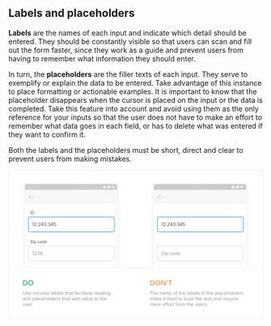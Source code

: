 ## Labels and placeholders

**Labels** are the names of each input and indicate which detail should be entered. They should be constantly visible so that users can scan and fill out the form faster, since they work as a guide and prevent users from having to remember what information they should enter. 

In turn, the **placeholders** are the filler texts of each input. They serve to exemplify or explain the data to be entered. Take advantage of this instance to place formatting or actionable examples.
It is important to know that the placeholder disappears when the cursor is placed on the input or the data is completed. Take this feature into account and avoid using them as the only reference for your inputs so that the user does not have to make an effort to remember what data goes in each field, or has to delete what was entered if they want to confirm it. 

Both the labels and the placeholders must be short, direct and clear to prevent users from making mistakes.

![en labels y placeholders dos&don't](/images/best-practices-guide/EngAspectosGeneralesLabelsPlaceholdersDoDont.png)
